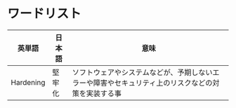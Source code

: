 # ワードリスト

英単語 | 日本語 | 意味|
-|-|-
Hardening | 堅牢化 | ソフトウェアやシステムなどが、予期しないエラーや障害やセキュリティ上のリスクなどの対策を実装する事|

